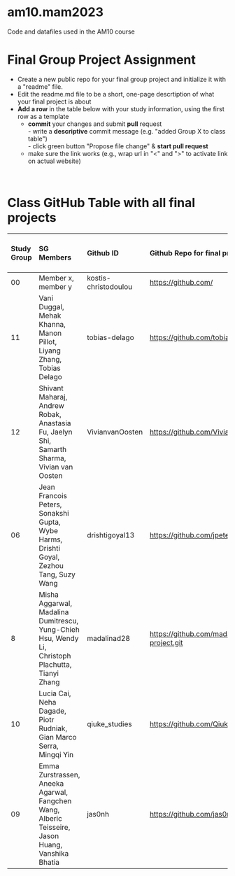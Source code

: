 # am10.mam2023

Code and datafiles used in the AM10 course

# Final Group Project Assignment

- Create a new public repo for your final group project and initialize it with a "readme" file. 
- Edit the readme.md file to be a short, one-page descrtiption of what your final project is about
- **Add a row** in the table below with your study information, using the first row as a template
    - **commit** your changes and submit **pull** request   
            - write a **descriptive** commit message (e.g. "added Group X to class table")  
            - click green button "Propose file change" & **start pull request**
    - make sure the link works (e.g., wrap url in "<" and ">" to activate link on actual website)  
<br>

# Class GitHub Table with all final projects

| Study Group   | SG Members           |Github ID                      |Github Repo for final project        | URL address for final project       |Date Added     |  
|:--------------|:---------------------|:------------------------------------------------------|:-----------------------|:-------------------------------------|:-----------------------| 
| 00     |Member x, member y |kostis-christodoulou |<https://github.com/>|<N/A>     | 2022-11-01 |
| 11     |Vani Duggal, Mehak Khanna, Manon Pillot, Liyang Zhang, Tobias Delago |tobias-delago |<https://github.com/tobias-delago/am10_group11_project> |Coming soon...  | 2022-11-05 |
| 12     | Shivant Maharaj, Andrew Robak, Anastasia Fu, Jaelyn Shi, Samarth Sharma, Vivian van Oosten | VivianvanOosten |<https://github.com/VivianvanOosten/am10_group12_project> |Coming soon...  | 2022-11-07 |
| 06 | Jean Francois Peters, Sonakshi Gupta, Wybe Harms, Drishti Goyal, Zezhou Tang, Suzy Wang | drishtigoyal13 | <https://github.com/jpeters2023/group6_datavisproject> | Coming Sooner! | 2022-11-07|
| 8    | Misha Aggarwal, Madalina Dumitrescu, Yung-Chieh Hsu, Wendy Li, Christoph Plachutta, Tianyi Zhang | madalinad28 |<https://github.com/madalinad28/am10-group8-football-project.git> |Coming soon...  | 2022-11-07 |
| 10     |Lucia Cai, Neha Dagade, Piotr Rudniak, Gian Marco Serra, Mingqi Yin |qiuke_studies |<https://github.com/Qiuke-Studies/am10_group_project>| <N/A>     | 2022-11-05 |
| 09     |Emma Zurstrassen, Aneeka Agarwal, Fangchen Wang, Alberic Teisseire, Jason Huang, Vanshika Bhatia | jas0nh |<https://github.com/jas0nh/am10_group9_project> | [<N/A>] |  2022-11-07 |

